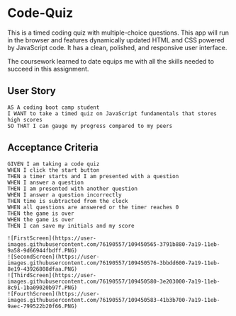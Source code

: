 # Code-Quiz

This is a timed coding quiz with multiple-choice questions. This app will run in the browser and features dynamically updated HTML and CSS powered by JavaScript code. It has a clean, polished, and responsive user interface. 

The coursework learned to date equips me with all the skills needed to succeed in this assignment.

## User Story

```
AS A coding boot camp student
I WANT to take a timed quiz on JavaScript fundamentals that stores high scores
SO THAT I can gauge my progress compared to my peers
```

## Acceptance Criteria

```
GIVEN I am taking a code quiz
WHEN I click the start button
THEN a timer starts and I am presented with a question
WHEN I answer a question
THEN I am presented with another question
WHEN I answer a question incorrectly
THEN time is subtracted from the clock
WHEN all questions are answered or the timer reaches 0
THEN the game is over
WHEN the game is over
THEN I can save my initials and my score

![FirstScreen](https://user-images.githubusercontent.com/76190557/109450565-3791b880-7a19-11eb-9a58-9d66944fbdff.PNG)
![SecondScreen](https://user-images.githubusercontent.com/76190557/109450576-3bbdd600-7a19-11eb-8e19-43926808dfaa.PNG)
![ThirdScreen](https://user-images.githubusercontent.com/76190557/109450580-3e203000-7a19-11eb-8c91-1ba09020b97f.PNG)
![FourthScreen](https://user-images.githubusercontent.com/76190557/109450583-41b3b700-7a19-11eb-9aec-799522b20f66.PNG)
